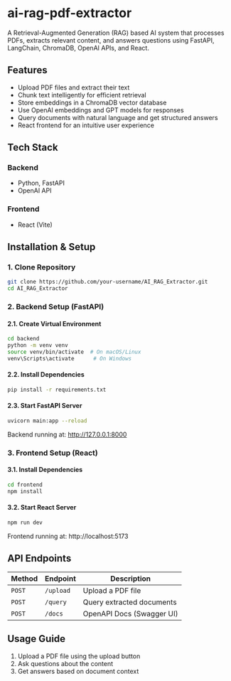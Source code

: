 # ai-rag-pdf-extractor

A Retrieval-Augmented Generation (RAG) based AI system that processes PDFs, extracts relevant content, and answers questions using FastAPI, LangChain, ChromaDB, OpenAI APIs, and React.

## Features
- Upload PDF files and extract their text
- Chunk text intelligently for efficient retrieval
- Store embeddings in a ChromaDB vector database
- Use OpenAI embeddings and GPT models for responses
- Query documents with natural language and get structured answers
- React frontend for an intuitive user experience


## Tech Stack

### Backend
- Python, FastAPI
- OpenAI API

### Frontend
- React (Vite)

## Installation & Setup
### 1. Clone Repository
```sh
git clone https://github.com/your-username/AI_RAG_Extractor.git
cd AI_RAG_Extractor
```

### 2. Backend Setup (FastAPI)
#### 2.1. Create Virtual Environment
```sh
cd backend
python -m venv venv
source venv/bin/activate  # On macOS/Linux
venv\Scripts\activate      # On Windows
```

#### 2.2. Install Dependencies
```sh
pip install -r requirements.txt
```

#### 2.3. Start FastAPI Server
```sh
uvicorn main:app --reload
```
Backend running at: http://127.0.0.1:8000

### 3. Frontend Setup (React)
#### 3.1. Install Dependencies
```sh
cd frontend
npm install
```

#### 3.2. Start React Server
```sh
npm run dev
```
Frontend running at: http://localhost:5173

## API Endpoints

| Method | Endpoint  | Description                |
|--------|-----------|----------------------------|
| `POST` | `/upload` | Upload a PDF file          |
| `POST` | `/query`  | Query extracted documents  |
| `POST` | `/docs`   | OpenAPI Docs (Swagger UI)  |

## Usage Guide
1. Upload a PDF file using the upload button
2. Ask questions about the content
3. Get answers based on document context